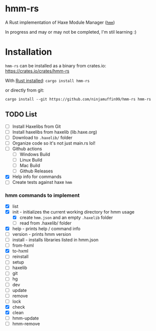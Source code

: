 # hmm-rs

A Rust implementation of Haxe Module Manager ([`hmm`](https://github.com/andywhite37/hmm))

In progress and may or may not be completed, I'm stil learning :)

# Installation

`hmm-rs` can be installed as a binary from crates.io: https://crates.io/crates/hmm-rs

With [Rust installed](https://www.rust-lang.org/tools/install):
`cargo install hmm-rs`

or directly from git:

`cargo install --git https://github.com/ninjamuffin99/hmm-rs hmm-rs`

## TODO List

- [ ] Install Haxelibs from Git
- [ ] Install haxelibs from haxelib (lib.haxe.org)
- [ ] Download to `.haxelib/` folder
- [ ] Organize code so it's not just main.rs lol!
- [ ] Github actions
  - [ ] Windows Build
  - [ ] Linux Build
  - [ ] Mac Build
  - [ ] Github Releases
- [x] Help info for commands
- [ ] Create tests against haxe `hmm`

### hmm commands to implement

- [x] list
- [x] init - initializes the current working directory for hmm usage
  - [x] create `hmm.json` and an empty `.haxelib` folder
  - [ ] read from .haxelib/ folder
- [x] help - prints help / command info
- [ ] version - prints hmm version
- [ ] install - installs libraries listed in hmm.json
- [ ] from-hxml
- [x] to-hxml
- [ ] reinstall
- [ ] setup
- [ ] haxelib
- [ ] git
- [ ] hg
- [ ] dev
- [ ] update
- [ ] remove
- [ ] lock
- [x] check
- [x] clean
- [ ] hmm-update
- [ ] hmm-remove
